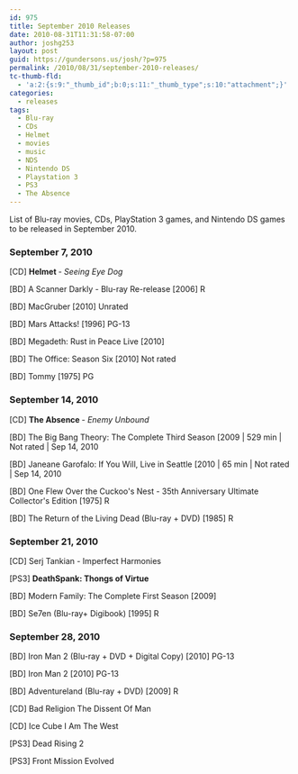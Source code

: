 ```yaml
---
id: 975
title: September 2010 Releases
date: 2010-08-31T11:31:58-07:00
author: joshg253
layout: post
guid: https://gundersons.us/josh/?p=975
permalink: /2010/08/31/september-2010-releases/
tc-thumb-fld:
  - 'a:2:{s:9:"_thumb_id";b:0;s:11:"_thumb_type";s:10:"attachment";}'
categories:
  - releases
tags:
  - Blu-ray
  - CDs
  - Helmet
  - movies
  - music
  - NDS
  - Nintendo DS
  - Playstation 3
  - PS3
  - The Absence
---
```

List of Blu-ray movies, CDs, PlayStation 3 games, and Nintendo DS games to be released in September 2010.

<!--more-->

<h3>September 7, 2010</h3>

[CD] <strong>Helmet </strong>- <em>Seeing Eye Dog</em>

[BD] A Scanner Darkly - Blu-ray Re-release [2006] R

[BD] MacGruber [2010] Unrated

[BD] Mars Attacks! [1996] PG-13

[BD] Megadeth: Rust in Peace Live [2010]

[BD] The Office: Season Six [2010] Not rated

[BD] Tommy [1975] PG

<h3>September 14, 2010</h3>

[CD] <strong>The Absence </strong>- <em>Enemy Unbound</em>

[BD] The Big Bang Theory: The Complete Third Season [2009 | 529 min | Not rated | Sep 14, 2010

[BD] Janeane Garofalo: If You Will, Live in Seattle [2010 | 65 min | Not rated | Sep 14, 2010

[BD] One Flew Over the Cuckoo&#039;s Nest - 35th Anniversary Ultimate Collector&#039;s Edition [1975] R

[BD] The Return of the Living Dead (Blu-ray + DVD) [1985] R

<h3>September 21, 2010</h3>

[CD] Serj Tankian - Imperfect Harmonies

[PS3] <strong>DeathSpank: Thongs of Virtue</strong>

[BD] Modern Family: The Complete First Season [2009]

[BD] Se7en (Blu-ray+ Digibook) [1995] R

<h3>September 28, 2010</h3>

[BD] Iron Man 2 (Blu-ray + DVD + Digital Copy) [2010] PG-13

[BD] Iron Man 2 [2010] PG-13

[BD] Adventureland (Blu-ray + DVD) [2009] R

[CD] Bad Religion The Dissent Of Man

[CD] Ice Cube I Am The West

[PS3] Dead Rising 2

[PS3] Front Mission Evolved